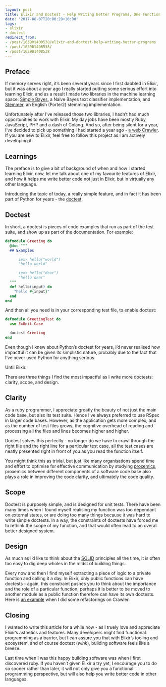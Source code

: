 ```yaml
---
layout: post
title: Elixir and Doctest - Help Writing Better Programs, One Function At A Time
date: '2017-08-07T20:00:20+10:00'
tags:
- elixir
- doctest
redirect_from:
- /post/163901408538/elixir-and-doctest-help-writing-better-programs
- /post/163901408538/
- /post/163901408538
---
```

## Preface

If memory serves right, it’s been several years since I first dabbled in Elixir, but it was about a year ago I really started putting some serious effort into learning Elixir, and as a result I made two libraries in the machine learning space: [Simple Bayes](https://github.com/fredwu/simple_bayes), a Naive Bayes text classifier implementation, and [Stemmer](https://github.com/fredwu/stemmer), an English (Porter2) stemming implementation.

Unfortunately after I’ve released those two libraries, I hadn’t had much opportunities to work with Elixir. My day jobs have been mostly Ruby, JavaScript, PHP and a dash of Golang. And so, after being silent for a year, I’ve decided to pick up something I had started a year ago - [a web Crawler](https://github.com/fredwu/crawler). If you are new to Elixir, feel free to follow this project as I am actively developing it.


## Learnings

The preface is to give a bit of background of when and how I started learning Elixir, now, let me talk about one of my favourite features of Elixir, and how it helps me write better code not just in Elixir, but in virtually any other language.

Introducing the topic of today, a really simple feature, and in fact it has been part of Python for years - the [doctest](https://en.wikipedia.org/wiki/Doctest).

## Doctest

In short, a doctest is pieces of code examples that run as part of the test suite, and show up as part of the documentation. For example:

```elixir
defmodule Greeting do
  @doc """
  ## Examples

      iex> hello("world")
      "hello world"

      iex> hello("dear")
      "hello dear"
  """
  def hello(input) do
    "hello #{input}"
  end
end
```

And then all you need is in your corresponding test file, to enable doctest:

```elixir
defmodule GreetingTest do
  use ExUnit.Case

  doctest Greeting
end
```

Even though I knew about Python’s doctest for years, I’d never realised how impactful it can be given its simplistic nature, probably due to the fact that I’ve never used Python for anything serious.

Until Elixir.

There are three things I find the most impactful as I write more doctests: clarity, scope, and design.

## Clarity

As a ruby programmer, I appreciate greatly the beauty of not just the main code base, but also its test suite. Hence I’ve always preferred to use RSpec in larger code bases. However, as the application gets more complex, and as the number of test files grows, the cognitive overhead of reading and processing all the files and lines becomes higher and higher.

Doctest solves this perfectly - no longer do we have to crawl through the right file and the right line for a particular test case, all the test cases are neatly presented right in front of you as you read the function itself.

You might think this as trivial, but just like many organisations spend time and effort to optimise for effective communication by studying [proxemics](https://en.wikipedia.org/wiki/Proxemics), proxemics between different components of a software code base also plays a role in improving the code clarity, and ultimately the code quality.

## Scope

Doctest is purposely simple, and is designed for unit tests. There have been many times when I found myself realising my function was too dependant on external states, or are doing too many things because it was hard to write simple doctests. In a way, the constraints of doctests have forced me to rethink the scope of my function, and that would often lead to an overall better designed system.

## Design

As much as I’d like to think about the [SOLID](https://en.wikipedia.org/wiki/SOLID_(object-oriented_design)) principles all the time, it is often too easy to dig deep wholes in the midst of building things.

Every now and then I find myself extracting a piece of logic to a private function and calling it a day. In Elixir, only public functions can have doctests - again, this constraint pushes you to think about the importance and the role of a particular function, perhaps it is better to be moved to another module as a public function therefore can have its own doctests. Here is [an example](https://github.com/fredwu/crawler/commit/7ac06b40a6c75b5e01311e70710185011f82471f) when I did some refactorings on Crawler.

## Closing

I wanted to write this article for a while now - as I truely love and appreciate Elixir’s asthetics and features. Many developers might find functional programming as a barrier, but I can assure you that with Elixir’s tooling and ecosystem, and of course doctest (_wink_), building software feels like a breeze.

Last time when I was this happy building software was when I first discovered ruby. If you haven’t given Elixir a try yet, I encourage you to do so sooner rather than later, it will not only give you a functional programming perspective, but will also help you write better code in other languages.

